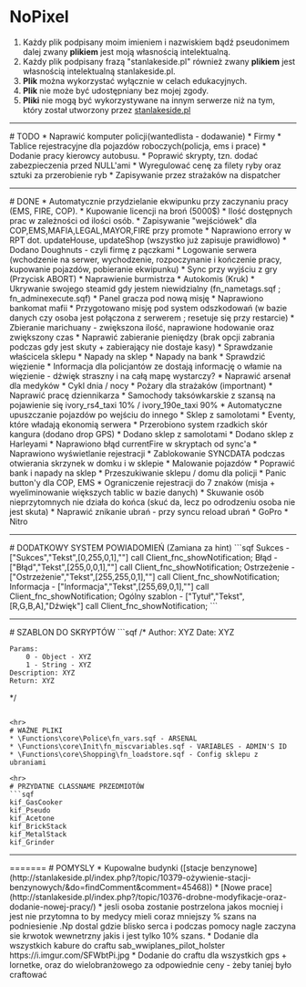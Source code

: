 # NoPixel
1. Każdy plik podpisany moim imieniem i nazwiskiem bądź pseudonimem dalej zwany **plikiem** jest moją własnością intelektualną.
2. Każdy plik podpisany frazą "stanlakeside.pl" również zwany **plikiem** jest własnością intelektualną stanlakeside.pl.
3. **Plik** można wykorzystać wyłącznie w celach edukacyjnych.
4. **Plik** nie może być udostępniany bez mojej zgody.
5. **Pliki** nie mogą być wykorzystywane na innym serwerze niż na tym, który został utworzony przez [stanlakeside.pl](http://stanlakeside.pl)

<hr>
# TODO
* Naprawić komputer policji(wantedlista - dodawanie)
* Firmy
* Tablice rejestracyjne dla pojazdów roboczych(policja, ems i prace)
* Dodanie pracy kierowcy autobusu.
* Poprawić skrypty, tzn. dodać zabezpieczenia przed NULL'ami
* Wyregulować cenę za filety ryby oraz sztuki za przerobienie ryb
* Zapisywanie przez strażaków na dispatcher


<hr>
# DONE
* Automatycznie przydzielanie ekwipunku przy zaczynaniu pracy (EMS, FIRE, COP).
* Kupowanie licencji na broń (5000$)
* Ilość dostępnych prac w zależności od ilości osób.
* Zapisywanie "wejściówek" dla COP,EMS,MAFIA,LEGAL,MAYOR,FIRE przy promote
* Naprawiono errory w RPT dot. updateHouse, updateShop (wszystko już zapisuje prawidłowo)
* Dodano Doughnuts - czyli firmę z pączkami
* Logowanie serwera (wchodzenie na serwer, wychodzenie, rozpoczynanie i kończenie pracy, kupowanie pojazdów, pobieranie ekwipunku)
* Sync przy wyjściu z gry (Przycisk ABORT)
* Naprawienie burmistrza
* Autokomis (Kruk)
* Ukrywanie swojego steamid gdy jestem niewidzialny (fn_nametags.sqf ; fn_adminexecute.sqf)
* Panel gracza pod nową misję
* Naprawiono bankomat mafii
* Przygotowano misję pod system odszkodowań (w bazie danych czy osoba jest połączona z serwerem ; resetuje się przy restarcie)
* Zbieranie marichuany - zwiększona ilość, naprawione hodowanie oraz zwiększony czas
* Naprawić zabieranie pieniędzy (brak opcji zabrania podczas gdy jest skuty + zabierający nie dostaje kasy)
* Sprawdzanie właścicela sklepu
* Napady na sklep
* Napady na bank
* Sprawdzić więzienie
* Informacja dla policjantów ze dostają informację o włamie na więzienie - dźwięk straszny i na całą mapę wystarczy?
* Naprawić arsenał dla medyków
* Cykl dnia / nocy
* Pożary dla strażaków (importnant)
* Naprawić pracę dziennikarza
* Samochody taksówkarskie z szansą na pojawienie się ivory_rs4_taxi 10% / ivory_190e_taxi 90%
* Automatyczne upuszczanie pojazdów po wejściu do innego
* Sklep z samolotami
* Eventy, które władają ekonomią serwera
* Przerobiono system rzadkich skór kangura (dodano drop GPS)
* Dodano sklep z samolotami
* Dodano sklep z Harleyami
* Naprawiono błąd currentFire w skryptach od sync'a
* Naprawiono wyświetlanie rejestracji
* Zablokowanie SYNCDATA podczas otwierania skrzynek w domku i w sklepie
* Malowanie pojazdów
* Poprawić bank i napady na sklep
* Przeszukiwanie sklepu / domu dla policji
* Panic button'y dla COP, EMS
* Ograniczenie rejestracji do 7 znaków (misja + wyeliminowanie większych tablic w bazie danych)
* Skuwanie osób nieprzytomnych nie działa do końca (skuć da, lecz po odrodzeniu osoba nie jest skuta)
* Naprawić znikanie ubrań - przy syncu reload ubrań
* GoPro
* Nitro


<hr>
# DODATKOWY SYSTEM POWIADOMIEŃ (Zamiana za hint)
```sqf
    Sukces - ["Sukces","Tekst",[0,255,0,1],""] call Client_fnc_showNotification;
    Błąd - ["Błąd","Tekst",[255,0,0,1],""] call Client_fnc_showNotification;
    Ostrzeżenie - ["Ostrzeżenie","Tekst",[255,255,0,1],""] call Client_fnc_showNotification;
    Informacja - ["Informacja","Tekst",[255,69,0,1],""] call Client_fnc_showNotification;
    Ogólny szablon -  ["Tytuł","Tekst",[R,G,B,A],"Dźwięk"] call Client_fnc_showNotification;
```

<hr>
# SZABLON DO SKRYPTÓW
```sqf
/*
 	Author: XYZ
 	Date: XYZ
 	
 	Params:
 		0 - Object - XYZ
 		1 - String - XYZ
 	Description: XYZ
 	Return: XYZ
 */
 ```

<hr>
# WAŻNE PLIKI
* \Functions\core\Police\fn_vars.sqf - ARSENAL
* \Functions\core\Init\fn_miscvariables.sqf - VARIABLES - ADMIN'S ID
* \Functions\core\Shopping\fn_loadstore.sqf - Config sklepu z ubraniami

<hr>
# PRZYDATNE CLASSNAME PRZEDMIOTÓW
```sqf
kif_GasCooker
kif_Pseudo
kif_Acetone
kif_BrickStack
kif_MetalStack
kif_Grinder
```

<hr>
=======
# POMYSLY
* Kupowalne budynki ([stacje benzynowe](http://stanlakeside.pl/index.php?/topic/10379-ożywienie-stacji-benzynowych/&do=findComment&comment=45468))
* [Nowe prace](http://stanlakeside.pl/index.php?/topic/10376-drobne-modyfikacje-oraz-dodanie-nowej-pracy/)
* jesli osoba zostanie postrzelona jakos mocniej i jest nie przytomna to by medycy mieli coraz mniejszy % szans na podniesienie .Np  dostal gdzie blisko serca i podczas pomocy nagle zaczyna sie krwotok wewnetrzny jakis i jest tylko 10% szans.
* Dodanie dla wszystkich kabure do craftu sab_wwiplanes_pilot_holster https://i.imgur.com/SFWbtPi.jpg
* Dodanie do craftu dla wszystkich gps + lornetke, oraz do wielobranżowego za odpowiednie ceny - żeby taniej było craftować
